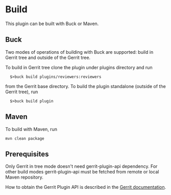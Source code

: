 Build
=====

This plugin can be built with Buck or Maven.

Buck
----

Two modes of operations of building with Buck are supported: build in Gerrit
tree and outside of the Gerrit tree.

To build in Gerrit tree clone the plugin under plugins directory and run

```
  $>buck build plugins/reviewers:reviewers
```

from the Gerrit base directory. To build the plugin standalone (outside of
the Gerrit tree), run

```
  $>buck build plugin
```

Maven
-----

To build with Maven, run

```
mvn clean package
```

Prerequisites
-------------

Only Gerrit in tree mode doesn't need gerrit-plugin-api dependency. For
other build modes gerrit-plugin-api must be fetched from remote or local
Maven repository.

How to obtain the Gerrit Plugin API is described in the [Gerrit
documentation](../../../Documentation/dev-buck.html#_extension_and_plugin_api_jar_files).

